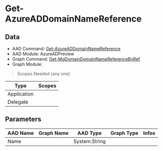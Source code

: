 # Get-AzureADDomainNameReference

> 

## Data

+ AAD Command: [Get-AzureADDomainNameReference](https://docs.microsoft.com/en-us/powershell/module/AzureADPreview/Get-AzureADDomainNameReference)
+ AAD Module: AzureADPreview
+ Graph Command: [Get-MgDomainDomainNameReferenceByRef](https://docs.microsoft.com/en-us/powershell/module//Get-MgDomainDomainNameReferenceByRef)
+ Graph Module: 

> Scopes Needed (any one)

|Type|Scopes|
|---|---|
|Application||
|Delegate||

## Parameters

|AAD Name|Graph Name|AAD Type|Graph Type|Infos|
|---|---|---|---|---|
|Name||System.String|||


